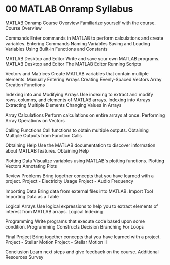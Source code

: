 # 00 MATLAB Onramp Syllabus

MATLAB Onramp
Course Overview
Familiarize yourself with the course.
Course Overview


Commands
Enter commands in MATLAB to perform calculations and create variables.
Entering Commands
Naming Variables
Saving and Loading Variables
Using Built-in Functions and Constants


MATLAB Desktop and Editor
Write and save your own MATLAB programs.
MATLAB Desktop and Editor
The MATLAB Editor
Running Scripts


Vectors and Matrices
Create MATLAB variables that contain multiple elements.
Manually Entering Arrays
Creating Evenly-Spaced Vectors
Array Creation Functions


Indexing into and Modifying Arrays
Use indexing to extract and modify rows, columns, and elements of MATLAB arrays.
Indexing into Arrays
Extracting Multiple Elements
Changing Values in Arrays


Array Calculations
Perform calculations on entire arrays at once.
Performing Array Operations on Vectors


Calling Functions
Call functions to obtain multiple outputs.
Obtaining Multiple Outputs from Function Calls


Obtaining Help
Use the MATLAB documentation to discover information about MATLAB features.
Obtaining Help


Plotting Data
Visualize variables using MATLAB's plotting functions.
Plotting Vectors
Annotating Plots


Review Problems
Bring together concepts that you have learned with a project.
Project - Electricity Usage
Project - Audio Frequency


Importing Data
Bring data from external files into MATLAB.
Import Tool
Importing Data as a Table


Logical Arrays
Use logical expressions to help you to extract elements of interest from MATLAB arrays.
Logical Indexing


Programming
Write programs that execute code based upon some condition.
Programming Constructs
Decision Branching
For Loops


Final Project
Bring together concepts that you have learned with a project.
Project - Stellar Motion
Project - Stellar Motion II


Conclusion
Learn next steps and give feedback on the course.
Additional Resources
Survey
